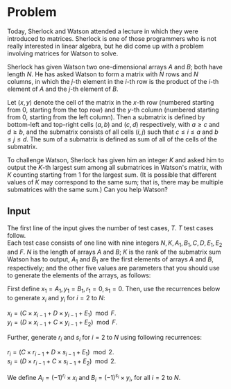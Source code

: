 # Problem

Today, Sherlock and Watson attended a lecture in which they were introduced to matrices. Sherlock is one of those programmers who is not really interested in linear algebra, but he did come up with a problem involving matrices for Watson to solve.

Sherlock has given Watson two one-dimensional arrays $A$ and $B$; both have length $N$. He has asked Watson to form a matrix with $N$ rows and $N$ columns, in which the $j$-th element in the $i$-th row is the product of the $i$-th element of $A$ and the $j$-th element of $B$.

Let $(x, y)$ denote the cell of the matrix in the $x$-th row (numbered starting from $0$, starting from the top row) and the $y$-th column (numbered starting from $0$, starting from the left column). Then a submatrix is defined by bottom-left and top-right cells $(a, b)$ and $(c, d)$ respectively, with $a ≥ c$ and $d ≥ b$, and the submatrix consists of all cells $(i, j)$ such that $c ≤ i ≤ a$ and $b ≤ j ≤ d$. The sum of a submatrix is defined as sum of all of the cells of the submatrix.

To challenge Watson, Sherlock has given him an integer $K$ and asked him to output the $K$-th largest sum among all submatrices in Watson's matrix, with $K$ counting starting from $1$ for the largest sum. (It is possible that different values of $K$ may correspond to the same sum; that is, there may be multiple submatrices with the same sum.) Can you help Watson?

## Input

The first line of the input gives the number of test cases, $T$. $T$ test cases follow.  
Each test case consists of one line with nine integers $N, K, A_1, B_1, C, D, E_1, E_2$ and $F$. $N$ is the length of arrays $A$ and $B$; $K$ is the rank of the submatrix sum Watson has to output, $A_1$ and $B_1$ are the first elements of arrays $A$ and $B$, respectively; and the other five values are parameters that you should use to generate the elements of the arrays, as follows:

First define $x_1 = A_1, y_1 = B_1, r_1 = 0, s_1 = 0$. Then, use the recurrences below to generate $x_i$ and $y_i$ for $i = 2$ to $N$:

$x_i = ( C \times x_{i-1} + D \times y_{i-1} + E_1 ) \mod F$.  
$y_i = ( D \times x_{i-1} + C \times y_{i-1} + E_2 ) \mod F$.

Further, generate $r_i$ and $s_i$ for $i = 2$ to $N$ using following recurrences:

$r_i = ( C \times r_{i-1} + D \times s_{i-1} + E_1 ) \mod 2$.  
$s_i = ( D \times r_{i-1} + C \times s_{i-1} + E_2 ) \mod 2$.

We define $A_i = (-1)^{r_i} \times x_i$ and $B_i = (-1)^{s_i} \times y_i$, for all $i = 2$ to $N$.
